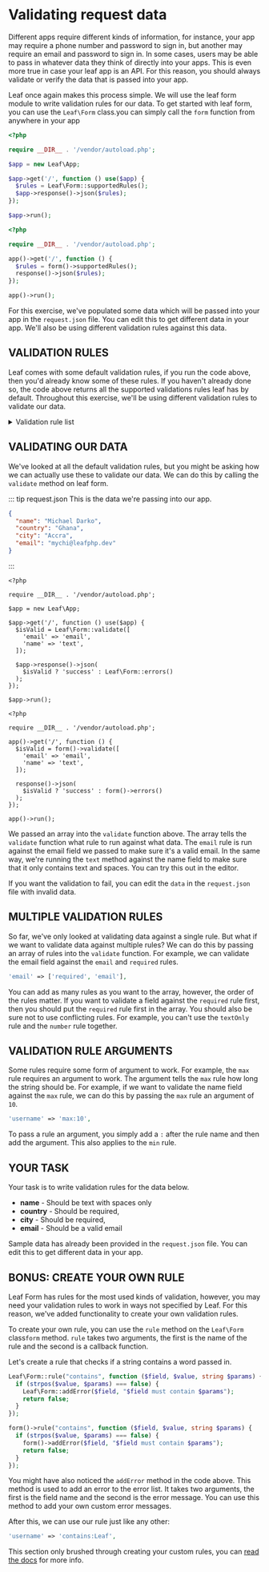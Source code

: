 # Validating request data

Different apps require different kinds of information, for instance, your app may require a phone number and password to sign in, but another may require an email and password to sign in. In some cases, users may be able to pass in whatever data they think of directly into your apps. This is even more true in case your leaf app is an API. For this reason, you should always validate or verify the data that is passed into your app.

Leaf once again makes this process simple. We will use the leaf form module to write validation rules for our data. To get started with leaf form, <span class="class-mode">you can use the `Leaf\Form` class.</span><span class="functional-mode">you can simply call the `form` function from anywhere in your app</span>

<div class="class-mode">

```php
<?php

require __DIR__ . '/vendor/autoload.php';

$app = new Leaf\App;

$app->get('/', function () use($app) {
  $rules = Leaf\Form::supportedRules();
  $app->response()->json($rules);
});

$app->run();
```

</div>
<div class="functional-mode">

```php
<?php

require __DIR__ . '/vendor/autoload.php';

app()->get('/', function () {
  $rules = form()->supportedRules();
  response()->json($rules);
});

app()->run();
```

</div>

For this exercise, we've populated some data which will be passed into your app in the `request.json` file. You can edit this to get different data in your app. We'll also be using different validation rules against this data.

## VALIDATION RULES

Leaf comes with some default validation rules, if you run the code above, then you'd already know some of these rules. If you haven't already done so, the code above returns all the supported validations rules leaf has by default. Throughout this exercise, we'll be using different validation rules to validate our data.

<details>
<summary>Validation rule list</summary>

| Validation rule     |  Purpose                                     |
|:--------------------|:---------------------------------------------|
| required            | field is required                             |
| number              | must only contain numbers                    |
| text                | must only contain text and spaces            |
| textOnly            | should be text only, no spaces allowed       |
| validUsername       | must only contain characters 0-9, A-Z and _  |
| username            | alias for validUsername                      |
| email               | must be a valid email                        |
| noSpaces            | can't contain any spaces                     |
| max                 | max length of a string (requires arguments)  |
| min                 | min length of a string (requires arguments)  |
| date                | string should be a valid date                |

::: tip Note
These rules are **NOT** case-sensitive, so you can type them anyway you prefer, as long as the spelling is the same.
:::

</details>

## VALIDATING OUR DATA

We've looked at all the default validation rules, but you might be asking how we can actually use these to validate our data. We can do this by calling the `validate` method on leaf form.

::: tip request.json
This is the data we're passing into our app.

```json
{
  "name": "Michael Darko",
  "country": "Ghana",
  "city": "Accra",
  "email": "mychi@leafphp.dev"
}
```

:::

<div class="class-mode">

```php{8-11}
<?php

require __DIR__ . '/vendor/autoload.php';

$app = new Leaf\App;

$app->get('/', function () use($app) {
  $isValid = Leaf\Form::validate([
    'email' => 'email',
    'name' => 'text',
  ]);

  $app->response()->json(
    $isValid ? 'success' : Leaf\Form::errors()
  );
});

$app->run();
```

</div>
<div class="functional-mode">

```php{6-9}
<?php

require __DIR__ . '/vendor/autoload.php';

app()->get('/', function () {
  $isValid = form()->validate([
    'email' => 'email',
    'name' => 'text',
  ]);

  response()->json(
    $isValid ? 'success' : form()->errors()
  );
});

app()->run();
```

</div>

We passed an array into the `validate` function above. The array tells the `validate` function what rule to run against what data. The `email` rule is run against the email field we passed to make sure it's a valid email. In the same way, we're running the `text` method against the name field to make sure that it only contains text and spaces. You can try this out in the editor.

If you want the validation to fail, you can edit the `data` in the `request.json` file with invalid data.

## MULTIPLE VALIDATION RULES

So far, we've only looked at validating data against a single rule. But what if we want to validate data against multiple rules? We can do this by passing an array of rules into the `validate` function. For example, we can validate the email field against the `email` and `required` rules.

```php
'email' => ['required', 'email'],
```

You can add as many rules as you want to the array, however, the order of the rules matter. If you want to validate a field against the `required` rule first, then you should put the `required` rule first in the array. You should also be sure not to use conflicting rules. For example, you can't use the `textOnly` rule and the `number` rule together.

## VALIDATION RULE ARGUMENTS

Some rules require some form of argument to work. For example, the `max` rule requires an argument to work. The argument tells the `max` rule how long the string should be. For example, if we want to validate the name field against the `max` rule, we can do this by passing the `max` rule an argument of `10`.

```php
'username' => 'max:10',
```

To pass a rule an argument, you simply add a `:` after the rule name and then add the argument. This also applies to the `min` rule.

## YOUR TASK

Your task is to write validation rules for the data below.

- **name** - Should be text with spaces only
- **country** - Should be required,
- **city** - Should be required,
- **email** - Should be a valid email

Sample data has already been provided in the `request.json` file. You can edit this to get different data in your app.

## BONUS: CREATE YOUR OWN RULE

Leaf Form has rules for the most used kinds of validation, however, you may need your validation rules to work in ways not specified by Leaf. For this reason, we've added functionality to create your own validation rules.

To create your own rule, you can use the `rule` method on the <span class="class-mode">`Leaf\Form` class</span><span class="class-mode">`form` method</span>. `rule` takes two arguments, the first is the name of the rule and the second is a callback function.

Let's create a rule that checks if a string contains a word passed in.

<div class="class-mode">

```php
Leaf\Form::rule("contains", function ($field, $value, string $params) {
  if (strpos($value, $params) === false) {
    Leaf\Form::addError($field, "$field must contain $params");
    return false;
  }
});
```

</div>
<div class="functional-mode">

```php
form()->rule("contains", function ($field, $value, string $params) {
  if (strpos($value, $params) === false) {
    form()->addError($field, "$field must contain $params");
    return false;
  }
});
```

</div>

You might have also noticed the `addError` method in the code above. This method is used to add an error to the error list. It takes two arguments, the first is the field name and the second is the error message. You can use this method to add your own custom error messages.

After this, we can use our rule just like any other:

```php
'username' => 'contains:Leaf',
```

This section only brushed through creating your custom rules, you can [read the docs](/docs/forms/validation) for more info.
